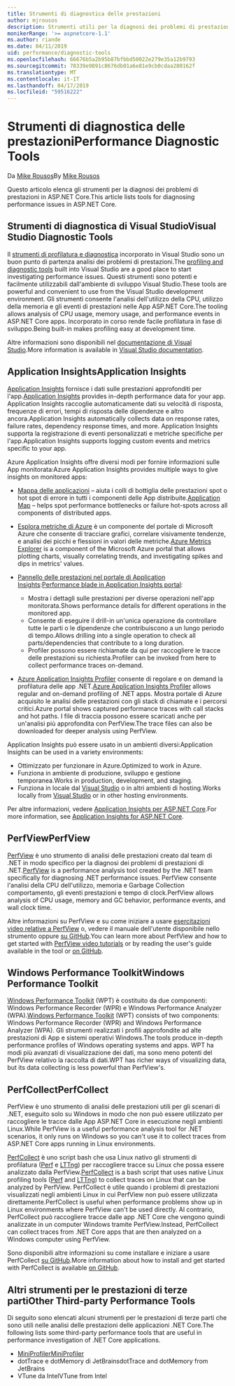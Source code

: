 ```yaml
---
title: Strumenti di diagnostica delle prestazioni
author: mjrousos
description: Strumenti utili per la diagnosi dei problemi di prestazioni nelle App ASP.NET Core.
monikerRange: '>= aspnetcore-1.1'
ms.author: riande
ms.date: 04/11/2019
uid: performance/diagnostic-tools
ms.openlocfilehash: 66676b5a2b95b87bfbbd50022e279e35a12b9793
ms.sourcegitcommit: 78339e9891c8676db01a6e81e9cb0cdaa280162f
ms.translationtype: MT
ms.contentlocale: it-IT
ms.lasthandoff: 04/17/2019
ms.locfileid: "59516222"
---
```

# <a name="performance-diagnostic-tools"></a><span data-ttu-id="979bf-103">Strumenti di diagnostica delle prestazioni</span><span class="sxs-lookup"><span data-stu-id="979bf-103">Performance Diagnostic Tools</span></span>

<span data-ttu-id="979bf-104">Da [Mike Rousos](https://github.com/mjrousos)</span><span class="sxs-lookup"><span data-stu-id="979bf-104">By [Mike Rousos](https://github.com/mjrousos)</span></span>

<span data-ttu-id="979bf-105">Questo articolo elenca gli strumenti per la diagnosi dei problemi di prestazioni in ASP.NET Core.</span><span class="sxs-lookup"><span data-stu-id="979bf-105">This article lists tools for diagnosing performance issues in ASP.NET Core.</span></span>

## <a name="visual-studio-diagnostic-tools"></a><span data-ttu-id="979bf-106">Strumenti di diagnostica di Visual Studio</span><span class="sxs-lookup"><span data-stu-id="979bf-106">Visual Studio Diagnostic Tools</span></span>

<span data-ttu-id="979bf-107">Il [strumenti di profilatura e diagnostica](/visualstudio/profiling) incorporato in Visual Studio sono un buon punto di partenza analisi dei problemi di prestazioni.</span><span class="sxs-lookup"><span data-stu-id="979bf-107">The [profiling and diagnostic tools](/visualstudio/profiling) built into Visual Studio are a good place to start investigating performance issues.</span></span> <span data-ttu-id="979bf-108">Questi strumenti sono potenti e facilmente utilizzabili dall'ambiente di sviluppo Visual Studio.</span><span class="sxs-lookup"><span data-stu-id="979bf-108">These tools are powerful and convenient to use from the Visual Studio development environment.</span></span> <span data-ttu-id="979bf-109">Gli strumenti consente l'analisi dell'utilizzo della CPU, utilizzo della memoria e gli eventi di prestazioni nelle App ASP.NET Core.</span><span class="sxs-lookup"><span data-stu-id="979bf-109">The tooling allows analysis of CPU usage, memory usage, and performance events in ASP.NET Core apps.</span></span> <span data-ttu-id="979bf-110">Incorporato in corso rende facile profilatura in fase di sviluppo.</span><span class="sxs-lookup"><span data-stu-id="979bf-110">Being built-in makes profiling easy at development time.</span></span>

<span data-ttu-id="979bf-111">Altre informazioni sono disponibili nel [documentazione di Visual Studio](/visualstudio/profiling/profiling-overview).</span><span class="sxs-lookup"><span data-stu-id="979bf-111">More information is available in [Visual Studio documentation](/visualstudio/profiling/profiling-overview).</span></span>

## <a name="application-insights"></a><span data-ttu-id="979bf-112">Application Insights</span><span class="sxs-lookup"><span data-stu-id="979bf-112">Application Insights</span></span>

<span data-ttu-id="979bf-113">[Application Insights](/azure/application-insights/app-insights-overview) fornisce i dati sulle prestazioni approfonditi per l'app.</span><span class="sxs-lookup"><span data-stu-id="979bf-113">[Application Insights](/azure/application-insights/app-insights-overview) provides in-depth performance data for your app.</span></span> <span data-ttu-id="979bf-114">Application Insights raccoglie automaticamente dati su velocità di risposta, frequenze di errori, tempi di risposta delle dipendenze e altro ancora.</span><span class="sxs-lookup"><span data-stu-id="979bf-114">Application Insights automatically collects data on response rates, failure rates, dependency response times, and more.</span></span> <span data-ttu-id="979bf-115">Application Insights supporta la registrazione di eventi personalizzati e metriche specifiche per l'app.</span><span class="sxs-lookup"><span data-stu-id="979bf-115">Application Insights supports logging custom events and metrics specific to your app.</span></span>

<span data-ttu-id="979bf-116">Azure Application Insights offre diversi modi per fornire informazioni sulle App monitorata:</span><span class="sxs-lookup"><span data-stu-id="979bf-116">Azure Application Insights provides multiple ways to give insights on monitored apps:</span></span>

- <span data-ttu-id="979bf-117">[Mappa delle applicazioni](/azure/application-insights/app-insights-app-map) – aiuta i colli di bottiglia delle prestazioni spot o hot spot di errore in tutti i componenti delle App distribuite.</span><span class="sxs-lookup"><span data-stu-id="979bf-117">[Application Map](/azure/application-insights/app-insights-app-map) – helps spot performance bottlenecks or failure hot-spots across all components of distributed apps.</span></span>
- <span data-ttu-id="979bf-118">[Esplora metriche di Azure](/azure/azure-monitor/platform/metrics-getting-started) è un componente del portale di Microsoft Azure che consente di tracciare grafici, correlare visivamente tendenze, e analisi dei picchi e flessioni in valori delle metriche.</span><span class="sxs-lookup"><span data-stu-id="979bf-118">[Azure Metrics Explorer](/azure/azure-monitor/platform/metrics-getting-started) is a component of the Microsoft Azure portal that allows plotting charts, visually correlating trends, and investigating spikes and dips in metrics' values.</span></span>
- <span data-ttu-id="979bf-119">[Pannello delle prestazioni nel portale di Application Insights](/azure/application-insights/app-insights-tutorial-performance):</span><span class="sxs-lookup"><span data-stu-id="979bf-119">[Performance blade in Application Insights portal](/azure/application-insights/app-insights-tutorial-performance):</span></span>

  - <span data-ttu-id="979bf-120">Mostra i dettagli sulle prestazioni per diverse operazioni nell'app monitorata.</span><span class="sxs-lookup"><span data-stu-id="979bf-120">Shows performance details for different operations in the monitored app.</span></span>
  - <span data-ttu-id="979bf-121">Consente di eseguire il drill-in un'unica operazione da controllare tutte le parti o le dipendenze che contribuiscono a un lungo periodo di tempo.</span><span class="sxs-lookup"><span data-stu-id="979bf-121">Allows drilling into a single operation to check all parts/dependencies that contribute to a long duration.</span></span>
  - <span data-ttu-id="979bf-122">Profiler possono essere richiamate da qui per raccogliere le tracce delle prestazioni su richiesta.</span><span class="sxs-lookup"><span data-stu-id="979bf-122">Profiler can be invoked from here to collect performance traces on-demand.</span></span>

- <span data-ttu-id="979bf-123">[Azure Application Insights Profiler](/azure/azure-monitor/app/profiler) consente di regolare e on demand la profilatura delle app .NET.</span><span class="sxs-lookup"><span data-stu-id="979bf-123">[Azure Application Insights Profiler](/azure/azure-monitor/app/profiler) allows regular and on-demand profiling of .NET apps.</span></span>  <span data-ttu-id="979bf-124">Mostra portale di Azure acquisito le analisi delle prestazioni con gli stack di chiamate e i percorsi critici.</span><span class="sxs-lookup"><span data-stu-id="979bf-124">Azure portal shows captured performance traces with call stacks and hot paths.</span></span> <span data-ttu-id="979bf-125">I file di traccia possono essere scaricati anche per un'analisi più approfondita con PerfView.</span><span class="sxs-lookup"><span data-stu-id="979bf-125">The trace files can also be downloaded for deeper analysis using PerfView.</span></span>

<span data-ttu-id="979bf-126">Application Insights può essere usato in un ambienti diversi:</span><span class="sxs-lookup"><span data-stu-id="979bf-126">Application Insights can be used in a variety environments:</span></span>

- <span data-ttu-id="979bf-127">Ottimizzato per funzionare in Azure.</span><span class="sxs-lookup"><span data-stu-id="979bf-127">Optimized to work in Azure.</span></span>
- <span data-ttu-id="979bf-128">Funziona in ambiente di produzione, sviluppo e gestione temporanea.</span><span class="sxs-lookup"><span data-stu-id="979bf-128">Works in production, development, and staging.</span></span>
- <span data-ttu-id="979bf-129">Funziona in locale dal [Visual Studio](/azure/application-insights/app-insights-visual-studio) o in altri ambienti di hosting.</span><span class="sxs-lookup"><span data-stu-id="979bf-129">Works locally from [Visual Studio](/azure/application-insights/app-insights-visual-studio) or in other hosting environments.</span></span>

<span data-ttu-id="979bf-130">Per altre informazioni, vedere [Application Insights per ASP.NET Core](/azure/application-insights/app-insights-asp-net-core).</span><span class="sxs-lookup"><span data-stu-id="979bf-130">For more information, see [Application Insights for ASP.NET Core](/azure/application-insights/app-insights-asp-net-core).</span></span>

## <a name="perfview"></a><span data-ttu-id="979bf-131">PerfView</span><span class="sxs-lookup"><span data-stu-id="979bf-131">PerfView</span></span>

<span data-ttu-id="979bf-132">[PerfView](https://github.com/Microsoft/perfview) è uno strumento di analisi delle prestazioni creato dal team di .NET in modo specifico per la diagnosi dei problemi di prestazioni di .NET.</span><span class="sxs-lookup"><span data-stu-id="979bf-132">[PerfView](https://github.com/Microsoft/perfview) is a performance analysis tool created by the .NET team specifically for diagnosing .NET performance issues.</span></span> <span data-ttu-id="979bf-133">PerfView consente l'analisi della CPU dell'utilizzo, memoria e Garbage Collection comportamento, gli eventi prestazioni e tempo di clock.</span><span class="sxs-lookup"><span data-stu-id="979bf-133">PerfView allows analysis of CPU usage, memory and GC behavior, performance events, and wall clock time.</span></span>

<span data-ttu-id="979bf-134">Altre informazioni su PerfView e su come iniziare a usare [esercitazioni video relative a PerfView](http://channel9.msdn.com/Series/PerfView-Tutorial) o, vedere il manuale dell'utente disponibile nello strumento oppure [su GitHub](https://github.com/Microsoft/perfview).</span><span class="sxs-lookup"><span data-stu-id="979bf-134">You can learn more about PerfView and how to get started with [PerfView video tutorials](http://channel9.msdn.com/Series/PerfView-Tutorial) or by reading the user's guide available in the tool or [on GitHub](https://github.com/Microsoft/perfview).</span></span>

## <a name="windows-performance-toolkit"></a><span data-ttu-id="979bf-135">Windows Performance Toolkit</span><span class="sxs-lookup"><span data-stu-id="979bf-135">Windows Performance Toolkit</span></span>

<span data-ttu-id="979bf-136">[Windows Performance Toolkit](/windows-hardware/test/wpt/) (WPT) è costituito da due componenti: Windows Performance Recorder (WPR) e Windows Performance Analyzer (WPA).</span><span class="sxs-lookup"><span data-stu-id="979bf-136">[Windows Performance Toolkit](/windows-hardware/test/wpt/) (WPT) consists of two components: Windows Performance Recorder (WPR) and Windows Performance Analyzer (WPA).</span></span> <span data-ttu-id="979bf-137">Gli strumenti realizzati i profili approfondite ad alte prestazioni di App e sistemi operativi Windows.</span><span class="sxs-lookup"><span data-stu-id="979bf-137">The tools produce in-depth performance profiles of Windows operating systems and apps.</span></span> <span data-ttu-id="979bf-138">WPT ha modi più avanzati di visualizzazione dei dati, ma sono meno potenti del PerfView relativo la raccolta di dati.</span><span class="sxs-lookup"><span data-stu-id="979bf-138">WPT has richer ways of visualizing data, but its data collecting is less powerful than PerfView's.</span></span>

## <a name="perfcollect"></a><span data-ttu-id="979bf-139">PerfCollect</span><span class="sxs-lookup"><span data-stu-id="979bf-139">PerfCollect</span></span>

<span data-ttu-id="979bf-140">PerfView è uno strumento di analisi delle prestazioni utili per gli scenari di .NET, eseguito solo su Windows in modo che non può essere utilizzato per raccogliere le tracce dalle App ASP.NET Core in esecuzione negli ambienti Linux.</span><span class="sxs-lookup"><span data-stu-id="979bf-140">While PerfView is a useful performance analysis tool for .NET scenarios, it only runs on Windows so you can't use it to collect traces from ASP.NET Core apps running in Linux environments.</span></span>

<span data-ttu-id="979bf-141">[PerfCollect](https://github.com/dotnet/coreclr/blob/master/Documentation/project-docs/linux-performance-tracing.md) è uno script bash che usa Linux nativo gli strumenti di profilatura ([Perf](https://perf.wiki.kernel.org/index.php/Main_Page) e [LTTng](https://lttng.org/)) per raccogliere tracce su Linux che possa essere analizzato dalla PerfView.</span><span class="sxs-lookup"><span data-stu-id="979bf-141">[PerfCollect](https://github.com/dotnet/coreclr/blob/master/Documentation/project-docs/linux-performance-tracing.md) is a bash script that uses native Linux profiling tools ([Perf](https://perf.wiki.kernel.org/index.php/Main_Page) and [LTTng](https://lttng.org/)) to collect traces on Linux that can be analyzed by PerfView.</span></span> <span data-ttu-id="979bf-142">PerfCollect è utile quando i problemi di prestazioni visualizzati negli ambienti Linux in cui PerfView non può essere utilizzata direttamente.</span><span class="sxs-lookup"><span data-stu-id="979bf-142">PerfCollect is useful when performance problems show up in Linux environments where PerfView can't be used directly.</span></span> <span data-ttu-id="979bf-143">Al contrario, PerfCollect può raccogliere tracce dalle app .NET Core che vengono quindi analizzate in un computer Windows tramite PerfView.</span><span class="sxs-lookup"><span data-stu-id="979bf-143">Instead, PerfCollect can collect traces from .NET Core apps that are then analyzed on a Windows computer using PerfView.</span></span>

<span data-ttu-id="979bf-144">Sono disponibili altre informazioni su come installare e iniziare a usare PerfCollect [su GitHub](https://github.com/dotnet/coreclr/blob/master/Documentation/project-docs/linux-performance-tracing.md).</span><span class="sxs-lookup"><span data-stu-id="979bf-144">More information about how to install and get started with PerfCollect is available [on GitHub](https://github.com/dotnet/coreclr/blob/master/Documentation/project-docs/linux-performance-tracing.md).</span></span>

## <a name="other-third-party-performance-tools"></a><span data-ttu-id="979bf-145">Altri strumenti per le prestazioni di terze parti</span><span class="sxs-lookup"><span data-stu-id="979bf-145">Other Third-party Performance Tools</span></span>

<span data-ttu-id="979bf-146">Di seguito sono elencati alcuni strumenti per le prestazioni di terze parti che sono utili nelle analisi delle prestazioni delle applicazioni .NET Core.</span><span class="sxs-lookup"><span data-stu-id="979bf-146">The following lists some third-party performance tools that are useful in performance investigation of .NET Core applications.</span></span>

- [<span data-ttu-id="979bf-147">MiniProfiler</span><span class="sxs-lookup"><span data-stu-id="979bf-147">MiniProfiler</span></span>](https://miniprofiler.com/)
- <span data-ttu-id="979bf-148">dotTrace e dotMemory di JetBrains</span><span class="sxs-lookup"><span data-stu-id="979bf-148">dotTrace and dotMemory from JetBrains</span></span>
- <span data-ttu-id="979bf-149">VTune da Intel</span><span class="sxs-lookup"><span data-stu-id="979bf-149">VTune from Intel</span></span>
